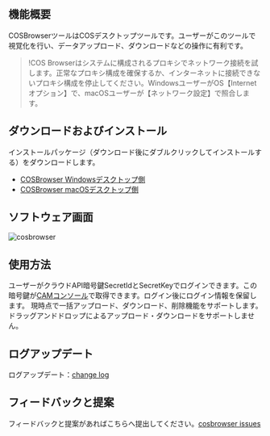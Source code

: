 ## 機能概要
COSBrowserツールはCOSデスクトップツールです。ユーザーがこのツールで視覚化を行い、データアップロード、ダウンロードなどの操作に有利です。

>!COS Browserはシステムに構成されるプロキシでネットワーク接続を試します。正常なプロキシ構成を確保するか、インターネットに接続できないプロキシ構成を停止してください。WindowsユーザーがOS【Internetオプション】で、macOSユーザーが【ネットワーク設定】で照合します。

## ダウンロードおよびインストール
インストールパッケージ（ダウンロード後にダブルクリックしてインストールする）をダウンロードします。

- [COSBrowser Windowsデスクトップ側](https://cos5.cloud.tencent.com/cosbrowser/releases/cosbrowser-setup-latest.exe)
- [COSBrowser macOSデスクトップ側](https://cos5.cloud.tencent.com/cosbrowser/releases/cosbrowser-latest.dmg)

## ソフトウェア画面
![cosbrowser](https://main.qcloudimg.com/raw/b0376b38276541addc65afc491ddbce7.png)

## 使用方法

ユーザーがクラウドAPI暗号鍵SecretIdとSecretKeyでログインできます。この暗号鍵が[CAMコンソール](https://console.cloud.tencent.com/cam/capi)で取得できます。ログイン後にログイン情報を保留します。
現時点で一括アップロード、ダウンロード、削除機能をサポートします。ドラッグアンドドロップによるアップロード・ダウンロードをサポートしません。

## ログアップデート

ログアップデート：[change log](https://github.com/tencentyun/cosbrowser/blob/master/changelog.md)

## フィードバックと提案

フィードバックと提案があればこちらへ提出してください。[cosbrowser issues](https://github.com/tencentyun/cosbrowser/issues)

